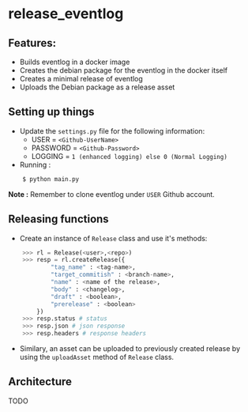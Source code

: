 # release_eventlog

## Features:

 * Builds eventlog in a docker image
 * Creates the debian package for the eventlog in the docker itself
 * Creates a minimal release of eventlog
 * Uploads the Debian package as a release asset


## Setting up things
- Update the `settings.py` file for the following information:
    * USER = `<Github-UserName>`
    * PASSWORD = `<Github-Password>`
    * LOGGING = `1 (enhanced logging) else 0 (Normal Logging)`
- Running : 
```bash
    $ python main.py
```
**Note :** Remember to clone eventlog under `USER` Github account.

## Releasing functions
- Create an instance of `Release` class and use it's methods:
```python
    >>> rl = Release(<user>,<repo>)
    >>> resp = rl.createRelease({
            "tag_name" : <tag-name>,
            "target_commitish" : <branch-name>,
            "name" : <name of the release>,
            "body" : <changelog>,
            "draft" : <boolean>,
            "prerelease" : <boolean>
        })
    >>> resp.status # status
    >>> resp.json # json response
    >>> resp.headers # response headers
```
- Similary, an asset can be uploaded to previously created release by using the `uploadAsset` method of `Release` class.

## Architecture

TODO




